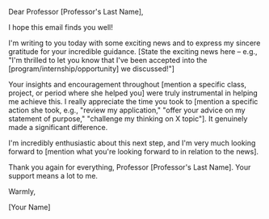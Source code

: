 Dear Professor [Professor's Last Name],

I hope this email finds you well!

I'm writing to you today with some exciting news and to express my sincere gratitude for your incredible guidance. [State the exciting news here – e.g., "I'm thrilled to let you know that I've been accepted into the [program/internship/opportunity] we discussed!"]

Your insights and encouragement throughout [mention a specific class, project, or period where she helped you] were truly instrumental in helping me achieve this. I really appreciate the time you took to [mention a specific action she took, e.g., "review my application," "offer your advice on my statement of purpose," "challenge my thinking on X topic"]. It genuinely made a significant difference.

I'm incredibly enthusiastic about this next step, and I'm very much looking forward to [mention what you're looking forward to in relation to the news].

Thank you again for everything, Professor [Professor's Last Name]. Your support means a lot to me.

Warmly,

[Your Name]